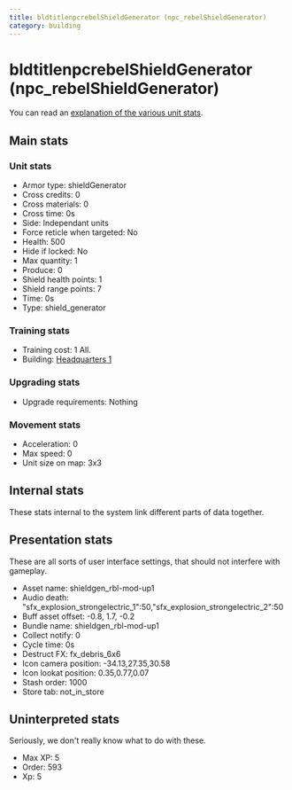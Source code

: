 ```yaml
---
title: bldtitlenpcrebelShieldGenerator (npc_rebelShieldGenerator)
category: building
---
```


# bldtitlenpcrebelShieldGenerator (npc_rebelShieldGenerator)

You can read an [explanation  of the various unit stats](unitexplained.md).

## Main stats

### Unit stats

  * Armor type: shieldGenerator
  * Cross credits: 0
  * Cross materials: 0
  * Cross time: 0s
  * Side: Independant units
  * Force reticle when targeted: No
  * Health: 500
  * Hide if locked: No
  * Max quantity: 1
  * Produce: 0
  * Shield health points: 1
  * Shield range points: 7
  * Time: 0s
  * Type: shield_generator

### Training stats

  * Training cost: 1 All.
  * Building: [Headquarters 1](smugglerHQ.html)

### Upgrading stats

  * Upgrade requirements: Nothing

### Movement stats

  * Acceleration: 0
  * Max speed: 0
  * Unit size on map: 3x3

## Internal stats

These stats internal to the system link different parts of data together.


## Presentation stats

These are all sorts of user interface settings, that should not interfere with gameplay.

  * Asset name: shieldgen_rbl-mod-up1
  * Audio death: "sfx_explosion_strongelectric_1":50,"sfx_explosion_strongelectric_2":50
  * Buff asset offset: -0.8, 1.7, -0.2
  * Bundle name: shieldgen_rbl-mod-up1
  * Collect notify: 0
  * Cycle time: 0s
  * Destruct FX: fx_debris_6x6
  * Icon camera position: -34.13,27.35,30.58
  * Icon lookat position: 0.35,0.77,0.07
  * Stash order: 1000
  * Store tab: not_in_store

## Uninterpreted stats

Seriously, we don't really know what to do with these.

  * Max XP: 5
  * Order: 593
  * Xp: 5

